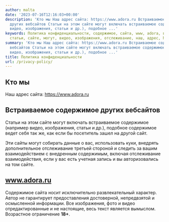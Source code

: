 ```yaml
---
author: malta
date: '2023-07-16T12:16:03+00:00'
description: 'Кто мы Наш адрес сайта: https://www.adora.ru Встраиваемое содержимое
  других вебсайтов Статьи на этом сайте могут включать встраиваемое содержимое (например
  видео, изображения, статьи и др.), подобное ...'
keywords: Политика конфиденциальности, содержимое, сайта, www, adora, встраиваемое,
  статьи, сайте, могут, видео, изображения, отслеживание, наш, адрес, https, других
summary: 'Кто мы Наш адрес сайта: https://www.adora.ru Встраиваемое содержимое других
  вебсайтов Статьи на этом сайте могут включать встраиваемое содержимое (например
  видео, изображения, статьи и др.), подобное ...'
title: Политика конфиденциальности
url: /privacy-policy/
---
```


## Кто мы

Наш адрес сайта: https://www.adora.ru

## Встраиваемое содержимое других вебсайтов

Статьи на этом сайте могут включать встраиваемое содержимое (например видео, изображения, статьи и др.), подобное содержимое ведет себя так же, как если бы посетитель зашел на другой сайт.

Эти сайты могут собирать данные о вас, использовать куки, внедрять дополнительное отслеживание третьей стороной и следить за вашим взаимодействием с внедренным содержимым, включая отслеживание взаимодействия, если у вас есть учетная запись и вы авторизовались на том сайте.

## www.adora.ru

Содержимое сайта носит исключительно развлекательный характер. Автор не гарантирует предоставления достоверной, непредвзятой и осмысленной информации. Все изображения, фото и видео отредактированные и не настоящие, весь текст является вымыслом. Возрастное ограничение **18+**.